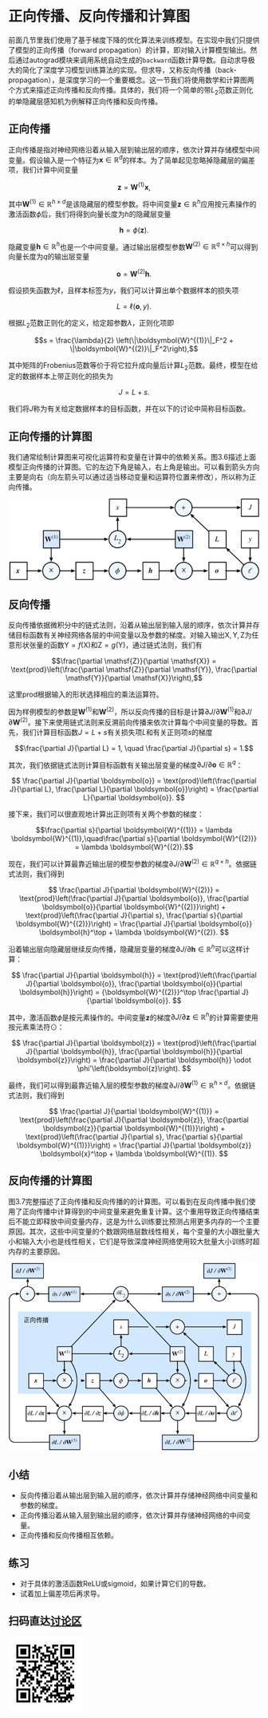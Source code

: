 # 正向传播、反向传播和计算图

前面几节里我们使用了基于梯度下降的优化算法来训练模型。在实现中我们只提供了模型的正向传播（forward propagation）的计算，即对输入计算模型输出。然后通过autograd模块来调用系统自动生成的`backward`函数计算导数。自动求导极大的简化了深度学习模型训练算法的实现。但求导，又称反向传播（back-propagation），是深度学习的一个重要概念。这一节我们将使用数学和计算图两个方式来描述正向传播和反向传播。具体的，我们将一个简单的带$L_2$范数正则化的单隐藏层感知机为例解释正向传播和反向传播。

## 正向传播

正向传播是指对神经网络沿着从输入层到输出层的顺序，依次计算并存储模型中间变量。假设输入是一个特征为$\boldsymbol{x} \in \mathbb{R}^d$的样本。为了简单起见忽略掉隐藏层的偏差项，我们计算中间变量

$$\boldsymbol{z} = \boldsymbol{W}^{(1)} \boldsymbol{x},$$

其中$\boldsymbol{W}^{(1)} \in \mathbb{R}^{h \times d}$是该隐藏层的模型参数。将中间变量$\boldsymbol{z} \in \mathbb{R}^h$应用按元素操作的激活函数$\phi$后，我们将得到向量长度为$h$的隐藏层变量

$$\boldsymbol{h} = \phi (\boldsymbol{z}).$$

隐藏变量$\boldsymbol{h} \in \mathbb{R}^h$也是一个中间变量。通过输出层模型参数$\boldsymbol{W}^{(2)} \in \mathbb{R}^{q \times h}$可以得到向量长度为$q$的输出层变量

$$\boldsymbol{o} = \boldsymbol{W}^{(2)} \boldsymbol{h}.$$

假设损失函数为$\ell$，且样本标签为$y$，我们可以计算出单个数据样本的损失项

$$L = \ell(\boldsymbol{o}, y).$$

根据$L_2$范数正则化的定义，给定超参数$\lambda$，正则化项即

$$s = \frac{\lambda}{2} \left(\|\boldsymbol{W}^{(1)}\|_F^2 + \|\boldsymbol{W}^{(2)}\|_F^2\right),$$

其中矩阵的Frobenius范数等价于将它拉升成向量后计算$L_2$范数。最终，模型在给定的数据样本上带正则化的损失为

$$J = L + s.$$

我们将$J$称为有关给定数据样本的目标函数，并在以下的讨论中简称目标函数。


## 正向传播的计算图

我们通常绘制计算图来可视化运算符和变量在计算中的依赖关系。图3.6描述上面模型正向传播的计算图。它的左边下角是输入，右上角是输出。可以看到箭头方向主要是向右（向左箭头可以通过适当移动变量和运算符位置来修改），所以称为正向传播。

![正向传播的计算图。其中方框代表变量，圆圈代表运算符，箭头表示依赖关系。](../img/forward.svg)


## 反向传播

反向传播依据微积分中的链式法则，沿着从输出层到输入层的顺序，依次计算并存储目标函数有关神经网络各层的中间变量以及参数的梯度。对输入输出$\mathsf{X}, \mathsf{Y}, \mathsf{Z}$为任意形状张量的函数$\mathsf{Y}=f(\mathsf{X})$和$\mathsf{Z}=g(\mathsf{Y})$，通过链式法则，我们有

$$\frac{\partial \mathsf{Z}}{\partial \mathsf{X}} = \text{prod}\left(\frac{\partial \mathsf{Z}}{\partial \mathsf{Y}}, \frac{\partial \mathsf{Y}}{\partial \mathsf{X}}\right),$$

这里$\text{prod}$根据输入的形状选择相应的乘法运算符。

因为样例模型的参数是$\boldsymbol{W}^{(1)}$和$\boldsymbol{W}^{(2)}$，所以反向传播的目标是计算$\partial J/\partial \boldsymbol{W}^{(1)}$和$\partial J/\partial \boldsymbol{W}^{(2)}$。接下来使用链式法则来反溯前向传播来依次计算每个中间变量的导数。首先，我们计算目标函数$J=L+s$有关损失项$L$和有关正则项$s$的梯度

$$\frac{\partial J}{\partial L} = 1, \quad \frac{\partial J}{\partial s} = 1.$$

其次，我们依据链式法则计算目标函数有关输出层变量的梯度$\partial J/\partial \boldsymbol{o} \in \mathbb{R}^q$：

$$
\frac{\partial J}{\partial \boldsymbol{o}} 
= \text{prod}\left(\frac{\partial J}{\partial L}, \frac{\partial L}{\partial \boldsymbol{o}}\right)
= \frac{\partial L}{\partial \boldsymbol{o}}.
$$


接下来，我们可以很直观地计算出正则项有关两个参数的梯度：

$$\frac{\partial s}{\partial \boldsymbol{W}^{(1)}} = \lambda \boldsymbol{W}^{(1)},\quad\frac{\partial s}{\partial \boldsymbol{W}^{(2)}} = \lambda \boldsymbol{W}^{(2)}.$$


现在，我们可以计算最靠近输出层的模型参数的梯度$\partial J/\partial \boldsymbol{W}^{(2)} \in \mathbb{R}^{q \times h}$。依据链式法则，我们得到

$$
\frac{\partial J}{\partial \boldsymbol{W}^{(2)}} 
= \text{prod}\left(\frac{\partial J}{\partial \boldsymbol{o}}, \frac{\partial \boldsymbol{o}}{\partial \boldsymbol{W}^{(2)}}\right) + \text{prod}\left(\frac{\partial J}{\partial s}, \frac{\partial s}{\partial \boldsymbol{W}^{(2)}}\right)
= \frac{\partial J}{\partial \boldsymbol{o}} \boldsymbol{h}^\top + \lambda \boldsymbol{W}^{(2)}.
$$


沿着输出层向隐藏层继续反向传播，隐藏层变量的梯度$\partial J/\partial \boldsymbol{h} \in \mathbb{R}^h$可以这样计算：

$$
\frac{\partial J}{\partial \boldsymbol{h}} 
= \text{prod}\left(\frac{\partial J}{\partial \boldsymbol{o}}, \frac{\partial \boldsymbol{o}}{\partial \boldsymbol{h}}\right)
= {\boldsymbol{W}^{(2)}}^\top \frac{\partial J}{\partial \boldsymbol{o}}.
$$


其中，激活函数$\phi$是按元素操作的。中间变量$\boldsymbol{z}$的梯度$\partial J/\partial \boldsymbol{z} \in \mathbb{R}^h$的计算需要使用按元素乘法符$\odot$：

$$
\frac{\partial J}{\partial \boldsymbol{z}} 
= \text{prod}\left(\frac{\partial J}{\partial \boldsymbol{h}}, \frac{\partial \boldsymbol{h}}{\partial \boldsymbol{z}}\right)
= \frac{\partial J}{\partial \boldsymbol{h}} \odot \phi'\left(\boldsymbol{z}\right).
$$

最终，我们可以得到最靠近输入层的模型参数的梯度$\partial J/\partial \boldsymbol{W}^{(1)} \in \mathbb{R}^{h \times d}$。依据链式法则，我们得到

$$
\frac{\partial J}{\partial \boldsymbol{W}^{(1)}} 
= \text{prod}\left(\frac{\partial J}{\partial \boldsymbol{z}}, \frac{\partial \boldsymbol{z}}{\partial \boldsymbol{W}^{(1)}}\right) + \text{prod}\left(\frac{\partial J}{\partial s}, \frac{\partial s}{\partial \boldsymbol{W}^{(1)}}\right)
= \frac{\partial J}{\partial \boldsymbol{z}} \boldsymbol{x}^\top + \lambda \boldsymbol{W}^{(1)}.
$$

## 反向传播的计算图

图3.7完整描述了正向传播和反向传播的的计算图。可以看到在反向传播中我们使用了正向传播中计算得到的中间变量来避免重复计算。这个重用导致正向传播结束后不能立即释放中间变量内存，这是为什么训练要比预测占用更多内存的一个主要原因。其次，这些中间变量的个数跟网络层数线性相关，每个变量的大小跟批量大小和输入大小也是线性相关，它们是导致深度神经网络使用较大批量大小训练时超内存的主要原因。

![正向传播和反向传播的计算图，其中正向传播部分在阴影框中。下半部是各个中间变量关于$L$的导数，上半部则是关于$s$和$J$的导数。](../img/backward.svg)


## 小结

* 反向传播沿着从输出层到输入层的顺序，依次计算并存储神经网络中间变量和参数的梯度。
* 正向传播沿着从输入层到输出层的顺序，依次计算并存储神经网络的中间变量。
* 正向传播和反向传播相互依赖。


## 练习

* 对于具体的激活函数ReLU或sigmoid，如果计算它们的导数。
* 试着加上偏差项后再求导。


## 扫码直达[讨论区](https://discuss.gluon.ai/t/topic/3710)


![](../img/qr_backprop.svg)
